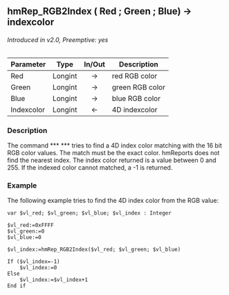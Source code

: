 ## hmRep_RGB2Index ( Red ; Green ; Blue) → indexcolor
###### Introduced in v2.0, Preemptive: yes

|Parameter|Type|In/Out|Description
|---|---|:---:|---
|Red|Longint|→|red RGB color
|Green|Longint|→|green RGB color
|Blue|Longint|→|blue RGB color
|Indexcolor|Longint|←|4D indexcolor

### Description
The command *** <self> *** tries to find a 4D index color matching with the 16 bit RGB color values. The match must be the exact color. hmReports does not find the nearest index. The index color returned is a value between 0 and 255. If the indexed color cannot matched, a -1 is returned.

### Example
The following example tries to find the 4D index color from the RGB value:

```4d
var $vl_red; $vl_green; $vl_blue; $vl_index : Integer

$vl_red:=0xFFFF
$vl_green:=0
$vl_blue:=0

$vl_index:=hmRep_RGB2Index($vl_red; $vl_green; $vl_blue)

If ($vl_index=-1)
	$vl_index:=0
Else 
	$vl_index:=$vl_index+1
End if 
```
